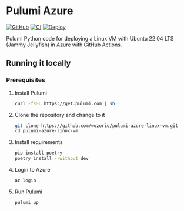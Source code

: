 # Pulumi Azure

[![GitHub](https://img.shields.io/github/license/wozorio/pulumi-azure-linux-vm)](https://github.com/wozorio/pulumi-azure-linux-vm/blob/master/LICENSE)
[![CI](https://github.com/wozorio/pulumi-azure-linux-vm/actions/workflows/ci.yml/badge.svg)](https://github.com/wozorio/pulumi-azure-linux-vm/actions/workflows/ci.yml)
[![Deploy](https://github.com/wozorio/pulumi-azure-linux-vm/actions/workflows/deploy.yml/badge.svg)](https://github.com/wozorio/pulumi-azure-linux-vm/actions/workflows/deploy.yml)

Pulumi Python code for deploying a Linux VM with Ubuntu 22.04 LTS (Jammy Jellyfish) in Azure with GitHub Actions.

## Running it locally

### Prerequisites

1. Install Pulumi

   ```bash
   curl -fsSL https://get.pulumi.com | sh
   ```

1. Clone the repository and change to it

   ```bash
   git clone https://github.com/wozorio/pulumi-azure-linux-vm.git
   cd pulumi-azure-linux-vm
   ```

1. Install requirements

   ```bash
   pip install poetry
   poetry install --without dev
   ```

1. Login to Azure

   ```bash
   az login
   ```

1. Run Pulumi
   ```bash
   pulumi up
   ```
